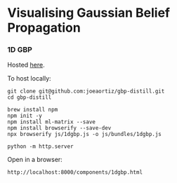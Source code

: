 # Visualising Gaussian Belief Propagation

### 1D GBP

Hosted [here](https://joeaortiz.github.io/gbp-distill/components/1dgbp.html). 

To host locally:

```
git clone git@github.com:joeaortiz/gbp-distill.git
cd gbp-distill

brew install npm
npm init -y
npm install ml-matrix --save
npm install browserify --save-dev
npx browserify js/1dgbp.js -o js/bundles/1dgbp.js

python -m http.server
```
Open in a browser:
```angular2
http://localhost:8000/components/1dgbp.html
```
